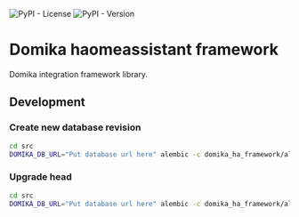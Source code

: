 ![PyPI - License](https://img.shields.io/pypi/l/domika-ha-framework)
![PyPI - Version](https://img.shields.io/pypi/v/domika-ha-framework)

# Domika haomeassistant framework

Domika integration framework library.

## Development

### Create new database revision

```bash
cd src
DOMIKA_DB_URL="Put database url here" alembic -c domika_ha_framework/alembic.ini revision -m "Put revision message here"
```

### Upgrade head

```bash
cd src
DOMIKA_DB_URL="Put database url here" alembic -c domika_ha_framework/alembic.ini upgrade head
```
